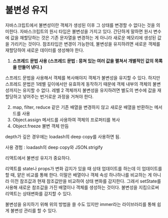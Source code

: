 # 불변성 유지

자바스크립트에서 불변성이란 객체가 생성된 이후 그 상태를 변경할 수 없다는 것을 의미한다. 자바스크립트의 원시 타입은 불변성을 가지고 있다. 간단하게 말하면 원시 변수에 값을 재할당하는 것은 기존 문자열을 변경하는 게 아니라 새로운 메모리에 생성된 값을 가리키는 것이다. 참조타입은 변경이 가능한데, 불변성을 유지하려면 새로운 객체를 재할당하여 새로운 데이터를 생성해야 한다.

1. **스프레드 문법 사용 (스프레드 문법 : 뭉쳐 있는 여러 값을 펼쳐서 개별적인 값의 목록을 만들어 낸다.)**

스프레드 문법을 사용해서 객체를 복사해야지 객체가 불변성을 유지할 수 있다. 하지만 스프레드 문법은 1레벨 깊이에서만 유효하게 동작하기 때문에 객체 내부의 객체의 불변성까지는 유지할 수 없다. 레벨 2 객체까지 불변성을 유지하려면 별도의 변수에 값을 재할당하고 넣어주는 번거로운 과정을 거쳐야 한다.

2. map, filter, reduce 같은 기존 배열을 변경하지 않고 새로운 배열을 반환하는 메서드를 사용
3. Object.assign 메서드를 사용하여 객체의 프로퍼티를 복사
4. Object.freeze 불변 객체 만듬

depth가 깊은 경우에는 loadash의 deep copy를 사용하면 됨.

사용 경험 : loadash의 deep copy와 JSON.strigify

리액트에서 불변성 유지가 중요하다. 

리액트를 state나 props가 변화 감지가 있을 때 상태 업데이트를 하는데 이 업데이트를 할 때, 얕은 비교를 통해 한다. 이말은 배열이나 객체 속성 하나하나를 비교하는 게 아니라 이전 참조값과 현재 참조값만을 비교하여 상태 변화를 감지한다. 그래서 setState를 사용해 새로운 참조값을 가진 배열이나 객체를 생성하는 것이다. 불변성을 지킴으로써 리액트는 상태변화를 감지할 수 있다. 

불변성을 유지하기 위해 위의 방법을 쓸 수도 있지만 immer라는 라이브러리를 통해 쉽게 불변성 관리를 할 수 있다.

